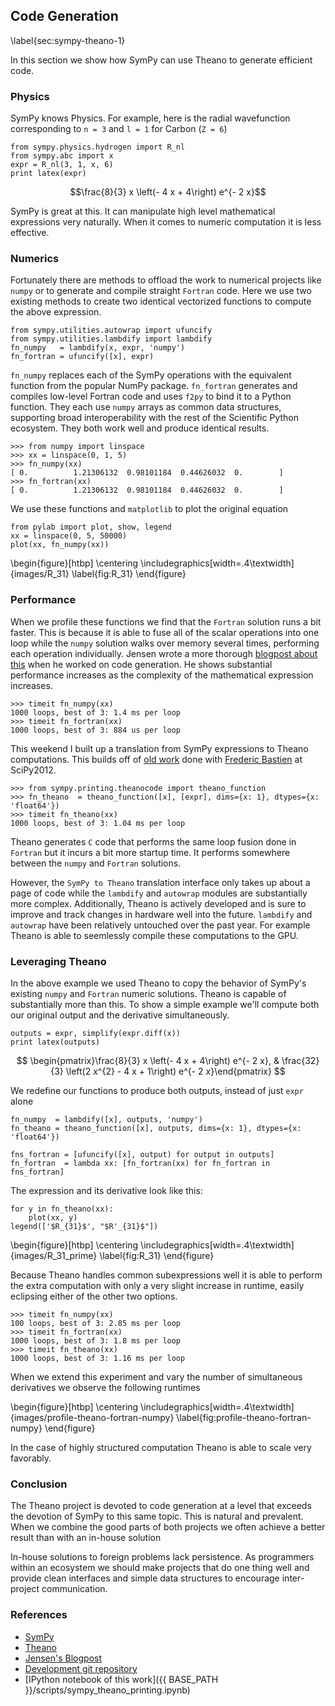 
Code Generation
---------------

\label{sec:sympy-theano-1}

In this section we show how SymPy can use Theano to generate efficient code.

### Physics

SymPy knows Physics.  For example, here is the radial wavefunction corresponding to `n = 3` and `l = 1` for Carbon (`Z = 6`)

    from sympy.physics.hydrogen import R_nl
    from sympy.abc import x
    expr = R_nl(3, 1, x, 6)
    print latex(expr)

$$\frac{8}{3} x \left(- 4 x + 4\right) e^{- 2 x}$$

SymPy is great at this.  It can manipulate high level mathematical expressions very naturally.  When it comes to numeric computation it is less effective. 


### Numerics

Fortunately there are methods to offload the work to numerical projects like `numpy` or to generate and compile straight `Fortran` code.  Here we use two existing methods to create two identical vectorized functions to compute the above expression.

    from sympy.utilities.autowrap import ufuncify
    from sympy.utilities.lambdify import lambdify
    fn_numpy   = lambdify(x, expr, 'numpy')
    fn_fortran = ufuncify([x], expr)

`fn_numpy` replaces each of the SymPy operations with the equivalent function from the popular NumPy package.  `fn_fortran` generates and compiles low-level Fortran code and uses `f2py` to bind it to a Python function.  They each use `numpy` arrays as common data structures, supporting broad interoperability with the rest of the Scientific Python ecosystem.  They both work well and produce identical results.

    >>> from numpy import linspace
    >>> xx = linspace(0, 1, 5)
    >>> fn_numpy(xx)
    [ 0.          1.21306132  0.98101184  0.44626032  0.        ]
    >>> fn_fortran(xx)
    [ 0.          1.21306132  0.98101184  0.44626032  0.        ]

We use these functions and `matplotlib` to plot the original equation

    from pylab import plot, show, legend
    xx = linspace(0, 5, 50000)
    plot(xx, fn_numpy(xx))

\begin{figure}[htbp]
\centering
\includegraphics[width=.4\textwidth]{images/R_31}
\label{fig:R_31}
\end{figure}

### Performance

When we profile these functions we find that the `Fortran` solution runs a bit faster.  This is because it is able to fuse all of the scalar operations into one loop while the `numpy` solution walks over memory several times, performing each operation individually.  Jensen wrote a more thorough [blogpost about this](http://ojensen.wordpress.com/2010/08/10/fast-ufunc-ish-hydrogen-solutions/) when he worked on code generation.  He shows substantial performance increases as the complexity of the mathematical expression increases.

    >>> timeit fn_numpy(xx)
    1000 loops, best of 3: 1.4 ms per loop
    >>> timeit fn_fortran(xx)
    1000 loops, best of 3: 884 us per loop

This weekend I built up a translation from SymPy expressions to Theano computations.  This builds off of [old work](http://github.com/nouiz/theano_sympy/) done with [Frederic Bastien](http://github.com/nouiz) at SciPy2012.

    >>> from sympy.printing.theanocode import theano_function
    >>> fn_theano  = theano_function([x], [expr], dims={x: 1}, dtypes={x: 'float64'})
    >>> timeit fn_theano(xx)
    1000 loops, best of 3: 1.04 ms per loop

Theano generates `C` code that performs the same loop fusion done in `Fortran` but it incurs a bit more startup time.  It performs somewhere between the `numpy` and `Fortran` solutions.

However, the `SymPy to Theano` translation interface only takes up about a page of code while the `lambdify` and `autowrap` modules are substantially more complex.  Additionally, Theano is actively developed and is sure to improve and track changes in hardware well into the future.  `lambdify` and `autowrap` have been relatively untouched over the past year.  For example Theano is able to seemlessly compile these computations to the GPU.

### Leveraging Theano

In the above example we used Theano to copy the behavior of SymPy's existing `numpy` and `Fortran` numeric solutions.  Theano is capable of substantially more than this.  To show a simple example we'll compute both our original output and the derivative simultaneously.

    outputs = expr, simplify(expr.diff(x))
    print latex(outputs)

$$ \begin{pmatrix}\frac{8}{3} x \left(- 4 x + 4\right) e^{- 2 x}, & \frac{32}{3} \left(2 x^{2} - 4 x + 1\right) e^{- 2 x}\end{pmatrix} $$

We redefine our functions to produce both outputs, instead of just `expr` alone 

    fn_numpy  = lambdify([x], outputs, 'numpy')
    fn_theano = theano_function([x], outputs, dims={x: 1}, dtypes={x: 'float64'})

    fns_fortran = [ufuncify([x], output) for output in outputs]
    fn_fortran  = lambda xx: [fn_fortran(xx) for fn_fortran in fns_fortran]

The expression and its derivative look like this:

    for y in fn_theano(xx):
        plot(xx, y)
    legend(['$R_{31}$', "$R'_{31}$"])

\begin{figure}[htbp]
\centering
\includegraphics[width=.4\textwidth]{images/R_31_prime}
\label{fig:R_31}
\end{figure}

Because Theano handles common subexpressions well it is able to perform the extra computation with only a very slight increase in runtime, easily eclipsing either of the other two options. 

    >>> timeit fn_numpy(xx)
    100 loops, best of 3: 2.85 ms per loop
    >>> timeit fn_fortran(xx)
    1000 loops, best of 3: 1.8 ms per loop
    >>> timeit fn_theano(xx)
    1000 loops, best of 3: 1.16 ms per loop

When we extend this experiment and vary the number of simultaneous derivatives we observe the following runtimes

\begin{figure}[htbp]
\centering
\includegraphics[width=.4\textwidth]{images/profile-theano-fortran-numpy}
\label{fig:profile-theano-fortran-numpy}
\end{figure}

In the case of highly structured computation Theano is able to scale very favorably.

### Conclusion

The Theano project is devoted to code generation at a level that exceeds the devotion of SymPy to this same topic.  This is natural and prevalent.  When we combine the good parts of both projects we often achieve a better result than with an in-house solution

In-house solutions to foreign problems lack persistence.  As programmers within an ecosystem we should make projects that do one thing well and provide clean interfaces and simple data structures to encourage inter-project communication.


### References

*   [SymPy](http://sympy.org/)
*   [Theano](http://deeplearning.net/software/theano)
*   [Jensen's Blogpost](http://ojensen.wordpress.com/2010/08/10/fast-ufunc-ish-hydrogen-solutions/)
*   [Development git repository](https://github.com/mrocklin/sympy/tree/theano-print)
*   [IPython notebook of this work]({{ BASE_PATH }}/scripts/sympy_theano_printing.ipynb)

